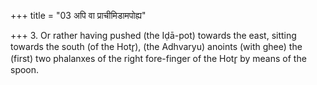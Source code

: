+++
title = "03 अपि वा प्राचीमिडामपोह्य"

+++
3. Or rather having pushed (the Iḍā-pot) towards the east, sitting towards the south (of the Hotr̥), (the Adhvaryu) anoints (with ghee) the (first) two phalanxes of the right fore-finger of the Hotr̥ by means of the spoon.  

